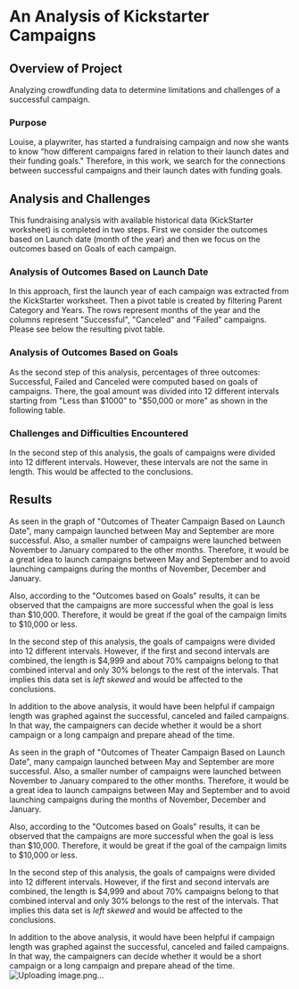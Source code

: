 # An Analysis of Kickstarter Campaigns

## Overview of Project
Analyzing crowdfunding data to determine limitations and challenges of a successful campaign. 

### Purpose
Louise, a playwriter, has started a fundraising campaign and now she wants to know “how different campaigns fared in relation to their launch dates and their funding goals." Therefore, in this work, we search for the connections between successful campaigns and their launch dates with funding goals.  

## Analysis and Challenges
This fundraising analysis with available historical data (KickStarter worksheet) is completed in two steps. First we consider the outcomes based on Launch date (month of the year) and then we focus on the outcomes based on Goals of each campaign.

### Analysis of Outcomes Based on Launch Date
In this approach, first the launch year of each campaign was extracted from the KickStarter worksheet. Then a pivot table is created by filtering Parent Category and Years. The rows represent months of the year and the columns represent "Successful", "Canceled" and "Failed" campaigns. Please see below the resulting pivot table.


### Analysis of Outcomes Based on Goals
As the second step of this analysis, percentages of three outcomes: Successful, Failed and Canceled were computed based on goals of campaigns. There, the goal amount was divided into 12 different intervals starting from "Less than $1000" to "$50,000 or more" as shown in the following table.


### Challenges and Difficulties Encountered
In the second step of this analysis, the goals of campaigns were divided into 12 different intervals. 
However, these intervals are not the same in length. This would be affected to the conclusions.  


## Results
As seen in the graph of "Outcomes of Theater Campaign Based on Launch Date", many campaign launched between May and September are more successful. Also, a smaller number of campaigns were launched between November to January compared to the other months. Therefore, it would be a great idea to launch campaigns between May and September and to avoid launching campaigns during the months of November, December and January. 

Also, according to the "Outcomes based on Goals" results, it can be observed that the campaigns are more successful when the goal is less than $10,000. Therefore, it would be great if the goal of the campaign limits to $10,000 or less.

In the second step of this analysis, the goals of campaigns were divided into 12 different intervals. 
However, if the first and second intervals are combined, the length is $4,999 and about 70% campaigns belong to that combined interval and only 30% belongs to the rest of the intervals. That implies this data set is _left skewed_ and would be affected to the conclusions.  


In addition to the above analysis, it would have been helpful if campaign length was graphed against the successful, canceled and failed campaigns. In that way, the campaigners can decide whether it would be a short campaign or a long campaign and prepare ahead of the time.


As seen in the graph of "Outcomes of Theater Campaign Based on Launch Date", many campaign launched between May and September are more successful. Also, a smaller number of campaigns were launched between November to January compared to the other months. Therefore, it would be a great idea to launch campaigns between May and September and to avoid launching campaigns during the months of November, December and January. 

Also, according to the "Outcomes based on Goals" results, it can be observed that the campaigns are more successful when the goal is less than $10,000. Therefore, it would be great if the goal of the campaign limits to $10,000 or less.

In the second step of this analysis, the goals of campaigns were divided into 12 different intervals. 
However, if the first and second intervals are combined, the length is $4,999 and about 70% campaigns belong to that combined interval and only 30% belongs to the rest of the intervals. That implies this data set is _left skewed_ and would be affected to the conclusions.  


In addition to the above analysis, it would have been helpful if campaign length was graphed against the successful, canceled and failed campaigns. In that way, the campaigners can decide whether it would be a short campaign or a long campaign and prepare ahead of the time.
![Uploading image.png…]()
 
